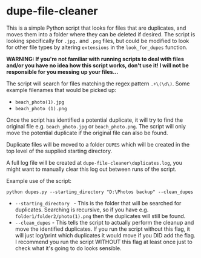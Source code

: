 # dupe-file-cleaner

This is a simple Python script that looks for files that are duplicates, and moves them into a folder where they can be deleted if desired. The script is looking specifically for `.jpg.` and `.png` files, but could be modified to look for other file types by altering `extensions` in the `look_for_dupes` function.

**WARNING: If you're not familiar with running scripts to deal with files and/or you have no idea how this script works, don't use it! I will not be responsible for you messing up your files...**

The script will search for files matching the regex pattern `.+\(\d\)`. Some example filenames that would be picked up:
* `beach_photo(1).jpg`
* `beach_photo (1).png`

Once the script has identified a potential duplicate, it will try to find the original file e.g. `beach_photo.jpg` or `beach_photo.png`. The script will only move the potential duplicate if the original file can also be found.

Duplicate files will be moved to a folder `DUPES` which will be created in the top level of the supplied starting directory.

A full log file will be created at `dupe-file-cleaner\duplicates.log`, you might want to manually clear this log out between runs of the script.

Example use of the script:
```
python dupes.py --starting_directory "D:\Photos backup" --clean_dupes
```

* `--starting_directory ` - This is the folder that will be searched for duplicates. Searching is recursive, so if you have e.g. `folder1/folder2/photo(1).png` then the duplicates will still be found.
* `--clean_dupes` - This tells the script to actually perform the cleanup and move the identified duplicates. If you run the script without this flag, it will just log/print which duplicates it would move if you DID add the flag. I recommend you run the script WITHOUT this flag at least once just to check what it's going to do looks sensible.